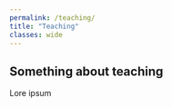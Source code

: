 ```yaml
---
permalink: /teaching/
title: "Teaching"
classes: wide
---
```


## Something about teaching

Lore ipsum
